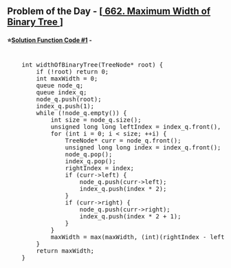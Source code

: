 ## Problem of the Day - [<a href="https://leetcode.com/problems/maximum-width-of-binary-tree/"> 662. Maximum Width of Binary Tree </a>]


#### ⭐<ins>Solution Function Code #1</ins> -
<pre>

    int widthOfBinaryTree(TreeNode* root) {
        if (!root) return 0;
        int maxWidth = 0;
        queue<TreeNode*> node_q;
        queue<unsigned long long> index_q;
        node_q.push(root);
        index_q.push(1);
        while (!node_q.empty()) {
            int size = node_q.size();
            unsigned long long leftIndex = index_q.front(), rightIndex = 0;
            for (int i = 0; i < size; ++i) {
                TreeNode* curr = node_q.front();
                unsigned long long index = index_q.front();
                node_q.pop();
                index_q.pop();
                rightIndex = index;
                if (curr->left) {
                    node_q.push(curr->left);
                    index_q.push(index * 2);
                }
                if (curr->right) {
                    node_q.push(curr->right);
                    index_q.push(index * 2 + 1);
                }
            }
            maxWidth = max(maxWidth, (int)(rightIndex - leftIndex + 1));
        }
        return maxWidth;
    }
</pre>
